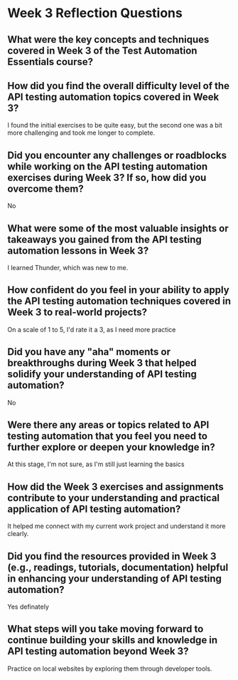 # Week 3 Reflection Questions

## What were the key concepts and techniques covered in Week 3 of the Test Automation Essentials course?

## How did you find the overall difficulty level of the API testing automation topics covered in Week 3?
I found the initial exercises to be quite easy, but the second one was a bit more challenging and took me longer to complete.

## Did you encounter any challenges or roadblocks while working on the API testing automation exercises during Week 3? If so, how did you overcome them?
No

## What were some of the most valuable insights or takeaways you gained from the API testing automation lessons in Week 3?
I learned Thunder, which was new to me.


## How confident do you feel in your ability to apply the API testing automation techniques covered in Week 3 to real-world projects?
On a scale of 1 to 5, I'd rate it a 3, as I need more practice

## Did you have any "aha" moments or breakthroughs during Week 3 that helped solidify your understanding of API testing automation?
No

## Were there any areas or topics related to API testing automation that you feel you need to further explore or deepen your knowledge in?
At this stage, I'm not sure, as I'm still just learning the basics

## How did the Week 3 exercises and assignments contribute to your understanding and practical application of API testing automation?
It helped me connect with my current work project and understand it more clearly.

## Did you find the resources provided in Week 3 (e.g., readings, tutorials, documentation) helpful in enhancing your understanding of API testing automation?
Yes definately 

## What steps will you take moving forward to continue building your skills and knowledge in API testing automation beyond Week 3?
Practice on local websites by exploring them through developer tools.
